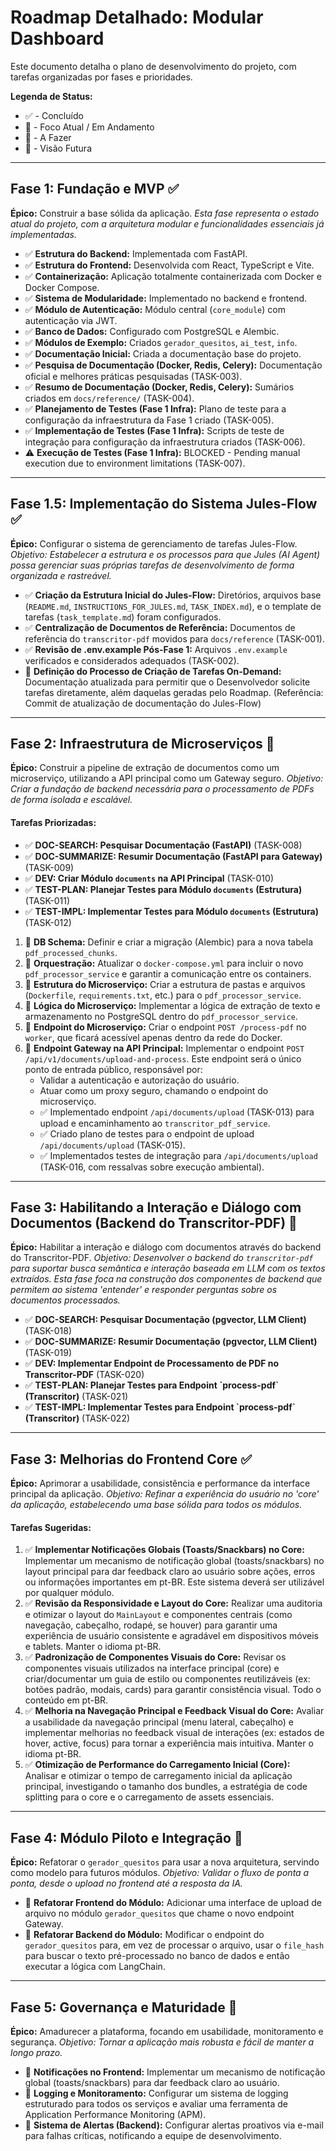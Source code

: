 # Roadmap Detalhado: Modular Dashboard

Este documento detalha o plano de desenvolvimento do projeto, com tarefas organizadas por fases e prioridades.

**Legenda de Status:**
* ✅ - Concluído
* 🎯 - Foco Atual / Em Andamento
* 📝 - A Fazer
* 🔭 - Visão Futura

---

## Fase 1: Fundação e MVP ✅

**Épico:** Construir a base sólida da aplicação.
*Esta fase representa o estado atual do projeto, com a arquitetura modular e funcionalidades essenciais já implementadas.*

* ✅ **Estrutura do Backend:** Implementada com FastAPI.
* ✅ **Estrutura do Frontend:** Desenvolvida com React, TypeScript e Vite.
* ✅ **Containerização:** Aplicação totalmente containerizada com Docker e Docker Compose.
* ✅ **Sistema de Modularidade:** Implementado no backend e frontend.
* ✅ **Módulo de Autenticação:** Módulo central (`core_module`) com autenticação via JWT.
* ✅ **Banco de Dados:** Configurado com PostgreSQL e Alembic.
* ✅ **Módulos de Exemplo:** Criados `gerador_quesitos`, `ai_test`, `info`.
* ✅ **Documentação Inicial:** Criada a documentação base do projeto.
* ✅ **Pesquisa de Documentação (Docker, Redis, Celery):** Documentação oficial e melhores práticas pesquisadas (TASK-003).
* ✅ **Resumo de Documentação (Docker, Redis, Celery):** Sumários criados em `docs/reference/` (TASK-004).
* ✅ **Planejamento de Testes (Fase 1 Infra):** Plano de teste para a configuração da infraestrutura da Fase 1 criado (TASK-005).
* ✅ **Implementação de Testes (Fase 1 Infra):** Scripts de teste de integração para configuração da infraestrutura criados (TASK-006).
* ⚠️ **Execução de Testes (Fase 1 Infra):** BLOCKED - Pending manual execution due to environment limitations (TASK-007).

---

## Fase 1.5: Implementação do Sistema Jules-Flow ✅

**Épico:** Configurar o sistema de gerenciamento de tarefas Jules-Flow.
*Objetivo: Estabelecer a estrutura e os processos para que Jules (AI Agent) possa gerenciar suas próprias tarefas de desenvolvimento de forma organizada e rastreável.*

* ✅ **Criação da Estrutura Inicial do Jules-Flow:** Diretórios, arquivos base (`README.md`, `INSTRUCTIONS_FOR_JULES.md`, `TASK_INDEX.md`), e o template de tarefas (`task_template.md`) foram configurados.
* ✅ **Centralização de Documentos de Referência:** Documentos de referência do `transcritor-pdf` movidos para `docs/reference` (TASK-001).
* ✅ **Revisão de .env.example Pós-Fase 1:** Arquivos `.env.example` verificados e considerados adequados (TASK-002).
* 📝 **Definição do Processo de Criação de Tarefas On-Demand:** Documentação atualizada para permitir que o Desenvolvedor solicite tarefas diretamente, além daquelas geradas pelo Roadmap. (Referência: Commit de atualização de documentação do Jules-Flow)

---

## Fase 2: Infraestrutura de Microserviços 🎯

**Épico:** Construir a pipeline de extração de documentos como um microserviço, utilizando a API principal como um Gateway seguro.
*Objetivo: Criar a fundação de backend necessária para o processamento de PDFs de forma isolada e escalável.*

#### Tarefas Priorizadas:

* ✅ **DOC-SEARCH: Pesquisar Documentação (FastAPI)** (TASK-008)
* ✅ **DOC-SUMMARIZE: Resumir Documentação (FastAPI para Gateway)** (TASK-009)
* ✅ **DEV: Criar Módulo `documents` na API Principal** (TASK-010)
* ✅ **TEST-PLAN: Planejar Testes para Módulo `documents` (Estrutura)** (TASK-011)
* ✅ **TEST-IMPL: Implementar Testes para Módulo `documents` (Estrutura)** (TASK-012)
1. 📝 **DB Schema:** Definir e criar a migração (Alembic) para a nova tabela `pdf_processed_chunks`.
2. 📝 **Orquestração:** Atualizar o `docker-compose.yml` para incluir o novo `pdf_processor_service` e garantir a comunicação entre os containers.
3. 📝 **Estrutura do Microserviço:** Criar a estrutura de pastas e arquivos (`Dockerfile`, `requirements.txt`, etc.) para o `pdf_processor_service`.
4. 📝 **Lógica do Microserviço:** Implementar a lógica de extração de texto e armazenamento no PostgreSQL dentro do `pdf_processor_service`.
5. 📝 **Endpoint do Microserviço:** Criar o endpoint `POST /process-pdf` no `worker`, que ficará acessível apenas dentro da rede do Docker.
6. 📝 **Endpoint Gateway na API Principal:** Implementar o endpoint `POST /api/v1/documents/upload-and-process`. Este endpoint será o único ponto de entrada público, responsável por:
   * Validar a autenticação e autorização do usuário.
   * Atuar como um proxy seguro, chamando o endpoint do microserviço.
   * ✅ Implementado endpoint `/api/documents/upload` (TASK-013) para upload e encaminhamento ao `transcritor_pdf_service`.
   * ✅ Criado plano de testes para o endpoint de upload `/api/documents/upload` (TASK-015).
   * ✅ Implementados testes de integração para `/api/documents/upload` (TASK-016, com ressalvas sobre execução ambiental).

---

## Fase 3: Habilitando a Interação e Diálogo com Documentos (Backend do Transcritor-PDF) 📝

**Épico:** Habilitar a interação e diálogo com documentos através do backend do Transcritor-PDF.
*Objetivo: Desenvolver o backend do `transcritor-pdf` para suportar busca semântica e interação baseada em LLM com os textos extraídos. Esta fase foca na construção dos componentes de backend que permitem ao sistema 'entender' e responder perguntas sobre os documentos processados.*

* ✅ **DOC-SEARCH: Pesquisar Documentação (pgvector, LLM Client)** (TASK-018)
* ✅ **DOC-SUMMARIZE: Resumir Documentação (pgvector, LLM Client)** (TASK-019)
* ✅ **DEV: Implementar Endpoint de Processamento de PDF no Transcritor-PDF** (TASK-020)
* ✅ **TEST-PLAN: Planejar Testes para Endpoint \`process-pdf\` (Transcritor)** (TASK-021)
* ✅ **TEST-IMPL: Implementar Testes para Endpoint \`process-pdf\` (Transcritor)** (TASK-022)

---

## Fase 3: Melhorias do Frontend Core ✅

**Épico:** Aprimorar a usabilidade, consistência e performance da interface principal da aplicação.
*Objetivo: Refinar a experiência do usuário no 'core' da aplicação, estabelecendo uma base sólida para todos os módulos.*

#### Tarefas Sugeridas:

1.  ✅ **Implementar Notificações Globais (Toasts/Snackbars) no Core:** Implementar um mecanismo de notificação global (toasts/snackbars) no layout principal para dar feedback claro ao usuário sobre ações, erros ou informações importantes em pt-BR. Este sistema deverá ser utilizável por qualquer módulo.
2.  ✅ **Revisão da Responsividade e Layout do Core:** Realizar uma auditoria e otimizar o layout do `MainLayout` e componentes centrais (como navegação, cabeçalho, rodapé, se houver) para garantir uma experiência de usuário consistente e agradável em dispositivos móveis e tablets. Manter o idioma pt-BR.
3.  ✅ **Padronização de Componentes Visuais do Core:** Revisar os componentes visuais utilizados na interface principal (core) e criar/documentar um guia de estilo ou componentes reutilizáveis (ex: botões padrão, modais, cards) para garantir consistência visual. Todo o conteúdo em pt-BR.
4.  ✅ **Melhoria na Navegação Principal e Feedback Visual do Core:** Avaliar a usabilidade da navegação principal (menu lateral, cabeçalho) e implementar melhorias no feedback visual de interações (ex: estados de hover, active, focus) para tornar a experiência mais intuitiva. Manter o idioma pt-BR.
5.  ✅ **Otimização de Performance do Carregamento Inicial (Core):** Analisar e otimizar o tempo de carregamento inicial da aplicação principal, investigando o tamanho dos bundles, a estratégia de code splitting para o core e o carregamento de assets essenciais.

---

## Fase 4: Módulo Piloto e Integração 📝

**Épico:** Refatorar o `gerador_quesitos` para usar a nova arquitetura, servindo como modelo para futuros módulos.
*Objetivo: Validar o fluxo de ponta a ponta, desde o upload no frontend até a resposta da IA.*

* 📝 **Refatorar Frontend do Módulo:** Adicionar uma interface de upload de arquivo no módulo `gerador_quesitos` que chame o novo endpoint Gateway.
* 📝 **Refatorar Backend do Módulo:** Modificar o endpoint do `gerador_quesitos` para, em vez de processar o arquivo, usar o `file_hash` para buscar o texto pré-processado no banco de dados e então executar a lógica com LangChain.

---

## Fase 5: Governança e Maturidade 🔭

**Épico:** Amadurecer a plataforma, focando em usabilidade, monitoramento e segurança.
*Objetivo: Tornar a aplicação mais robusta e fácil de manter a longo prazo.*

* 📝 **Notificações no Frontend:** Implementar um mecanismo de notificação global (toasts/snackbars) para dar feedback claro ao usuário.
* 📝 **Logging e Monitoramento:** Configurar um sistema de logging estruturado para todos os serviços e avaliar uma ferramenta de Application Performance Monitoring (APM).
* 📝 **Sistema de Alertas (Backend):** Configurar alertas proativos via e-mail para falhas críticas, notificando a equipe de desenvolvimento.
